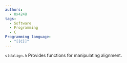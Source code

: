 ```yaml
---
authors:
  - 0x4248
tags:
  - Software
  - Programming
  - C
Programming language:
  - "[[C]]"
---
```

`stdalign.h` Provides functions for manipulating alignment.